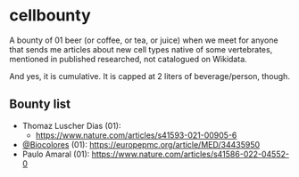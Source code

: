 # cellbounty
A bounty of 01 beer (or coffee, or tea, or juice) when we meet for anyone that sends me articles about new cell types native of some vertebrates, mentioned in published researched, not catalogued on Wikidata. 

And yes, it is cumulative. It is capped at 2 liters of beverage/person, though.

## Bounty list

- Thomaz Luscher Dias (01):
  - <https://www.nature.com/articles/s41593-021-00905-6>
- [@Biocolores](https://twitter.com/Biocolores) (01): <https://europepmc.org/article/MED/34435950>
- Paulo Amaral (01): https://www.nature.com/articles/s41586-022-04552-0
